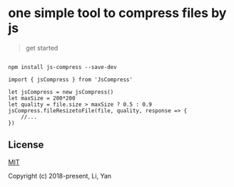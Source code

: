 # one simple tool to compress files by js

> get started

```//js

npm install js-compress --save-dev

import { jsCompress } from 'JsCompress'

let jsCompress = new jsCompress()
let maxSize = 200*200
let quality = file.size > maxSize ? 0.5 : 0.9
jsCompress.fileResizetoFile(file, quality, response => {
    //...
})

```


## License

[MIT](http://opensource.org/licenses/MIT)

Copyright (c) 2018-present, Li, Yan
